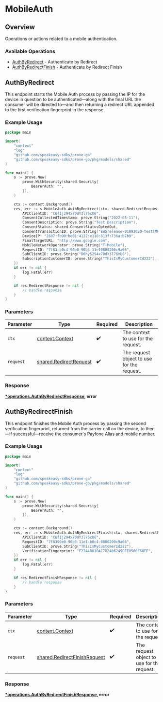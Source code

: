 # MobileAuth

## Overview

Operations or actions related to a mobile authentication.

### Available Operations

* [AuthByRedirect](#authbyredirect) - Authenticate by Redirect
* [AuthByRedirectFinish](#authbyredirectfinish) - Authenticate by Redirect Finish

## AuthByRedirect

This endpoint starts the Mobile Auth process by passing the IP for the device in question to be authenticated—along with the final URL the consumer will be directed to—and then returning a redirect URL appended to the first verification fingerprint in the response.


### Example Usage

```go
package main

import(
	"context"
	"log"
	"github.com/speakeasy-sdks/prove-go"
	"github.com/speakeasy-sdks/prove-go/pkg/models/shared"
)

func main() {
    s := prove.New(
        prove.WithSecurity(shared.Security{
            BearerAuth: "",
        }),
    )

    ctx := context.Background()
    res, err := s.MobileAuth.AuthByRedirect(ctx, shared.RedirectRequest{
        APIClientID: "C6f1j294x70dY3l76xU6",
        ConsentCollectedTimestamp: prove.String("2022-05-11"),
        ConsentDescription: prove.String("Test Description"),
        ConsentStatus: shared.ConsentStatusOptedOut,
        ConsentTransactionID: prove.String("EWSrelease-01092020-testTMO5"),
        DeviceIP: "2607:fb90:be01:4122:e118:813f:736a:b7b9",
        FinalTargetURL: "http://www.google.com",
        MobileNetworkOperator: prove.String("T-Mobile"),
        RequestID: "7f83-b0c4-90e0-90b3-11e10800200c9a66",
        SubClientID: prove.String("D6hy5294x70dY3l76xU6"),
        SubscriptionCustomerID: prove.String("ThisIsMyCustomerId222"),
    })
    if err != nil {
        log.Fatal(err)
    }

    if res.RedirectResponse != nil {
        // handle response
    }
}
```

### Parameters

| Parameter                                                        | Type                                                             | Required                                                         | Description                                                      |
| ---------------------------------------------------------------- | ---------------------------------------------------------------- | ---------------------------------------------------------------- | ---------------------------------------------------------------- |
| `ctx`                                                            | [context.Context](https://pkg.go.dev/context#Context)            | :heavy_check_mark:                                               | The context to use for the request.                              |
| `request`                                                        | [shared.RedirectRequest](../../models/shared/redirectrequest.md) | :heavy_check_mark:                                               | The request object to use for the request.                       |


### Response

**[*operations.AuthByRedirectResponse](../../models/operations/authbyredirectresponse.md), error**


## AuthByRedirectFinish

This endpoint finishes the Mobile Auth process by passing the second verification fingerprint, returned from the carrier call on the device, to then—if successful—receive the consumer's Payfone Alias and mobile number.


### Example Usage

```go
package main

import(
	"context"
	"log"
	"github.com/speakeasy-sdks/prove-go"
	"github.com/speakeasy-sdks/prove-go/pkg/models/shared"
)

func main() {
    s := prove.New(
        prove.WithSecurity(shared.Security{
            BearerAuth: "",
        }),
    )

    ctx := context.Background()
    res, err := s.MobileAuth.AuthByRedirectFinish(ctx, shared.RedirectFinishRequest{
        APIClientID: "C6f1j294x70dY3l76xU6",
        RequestID: "7f8390e0-90b3-11e1-b0c4-0800200c9a66",
        SubClientID: prove.String("ThisIsMyCustomerId222"),
        VerificationFingerprint: "F22440010AC782406249CFE0560F68EF",
    })
    if err != nil {
        log.Fatal(err)
    }

    if res.RedirectFinishResponse != nil {
        // handle response
    }
}
```

### Parameters

| Parameter                                                                    | Type                                                                         | Required                                                                     | Description                                                                  |
| ---------------------------------------------------------------------------- | ---------------------------------------------------------------------------- | ---------------------------------------------------------------------------- | ---------------------------------------------------------------------------- |
| `ctx`                                                                        | [context.Context](https://pkg.go.dev/context#Context)                        | :heavy_check_mark:                                                           | The context to use for the request.                                          |
| `request`                                                                    | [shared.RedirectFinishRequest](../../models/shared/redirectfinishrequest.md) | :heavy_check_mark:                                                           | The request object to use for the request.                                   |


### Response

**[*operations.AuthByRedirectFinishResponse](../../models/operations/authbyredirectfinishresponse.md), error**

